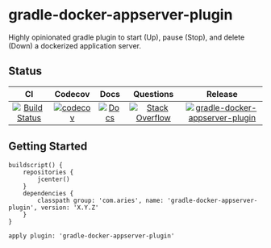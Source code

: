 # gradle-docker-appserver-plugin

Highly opinionated gradle plugin to start (Up), pause (Stop), and delete (Down) a dockerized application server.

## Status

| CI | Codecov | Docs | Questions | Release |
| :---: | :---: | :---: | :---: | :---: |
| [![Build Status](https://travis-ci.org/project-aries/gradle-docker-appserver-plugin.svg?branch=master)](https://travis-ci.org/project-aries/gradle-docker-appserver-plugin) | [![codecov](https://codecov.io/gh/project-aries/gradle-docker-appserver-plugin/branch/master/graph/badge.svg)](https://codecov.io/gh/project-aries/gradle-docker-appserver-plugin) | [![Docs](https://img.shields.io/badge/docs-latest-blue.svg)](http://htmlpreview.github.io/?https://github.com/project-aries/gradle-docker-appserver-plugin/blob/gh-pages/docs/index.html) | [![Stack Overflow](https://img.shields.io/badge/stack-overflow-4183C4.svg)](https://stackoverflow.com/questions/tagged/gradle-docker-appserver-plugin) | [![gradle-docker-appserver-plugin](https://api.bintray.com/packages/project-aries/libs-release-local/gradle-docker-appserver-plugin/images/download.svg) ](https://bintray.com/project-aries/libs-release-local/gradle-docker-appserver-plugin/_latestVersion) |

## Getting Started

```
buildscript() {
    repositories {
        jcenter()
    }
    dependencies {
        classpath group: 'com.aries', name: 'gradle-docker-appserver-plugin', version: 'X.Y.Z'
    }
}

apply plugin: 'gradle-docker-appserver-plugin'
```
